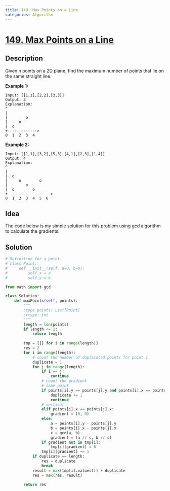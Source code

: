 ```yaml
---
title: 149. Max Points on a Line
categories: Algorithm
---
```


# [149. Max Points on a Line](https://leetcode.com/problems/max-points-on-a-line/)

## Description
Given n points on a 2D plane, find the maximum number of points that lie on the same straight line.

<!-- more -->

**Example 1:**

```
Input: [[1,1],[2,2],[3,3]]
Output: 3
Explanation:
^
|
|        o
|     o
|  o  
+------------->
0  1  2  3  4
```

**Example 2:**

```
Input: [[1,1],[3,2],[5,3],[4,1],[2,3],[1,4]]
Output: 4
Explanation:
^
|
|  o
|     o        o
|        o
|  o        o
+------------------->
0  1  2  3  4  5  6
```

## Idea

The code below is my simple solution for this problem using gcd algorithm to calculate the gradients.

## Solution

```Python
# Definition for a point.
# class Point:
#     def __init__(self, a=0, b=0):
#         self.x = a
#         self.y = b

from math import gcd

class Solution:
    def maxPoints(self, points):
        """
        :type points: List[Point]
        :rtype: int
        """
        length = len(points)
        if length <= 2:
            return length
        
        tmp = [{} for i in range(length)]
        res = 2
        for i in range(length):
            # count the number of duplicated points for point i
            duplicate = 1
            for j in range(length):
                if i == j:
                    continue
                # count the gradient
                # same point
                if points[i].y == points[j].y and points[i].x == points[j].x:
                    duplicate += 1
                    continue
                # vertical
                elif points[i].x == points[j].x:
                    gradient = (0, 0)
                else:
                    a = points[i].y - points[j].y
                    b = points[i].x - points[j].x
                    c = gcd(a, b)
                    gradient = (a // c, b // c)      
                if gradient not in tmp[i]:
                    tmp[i][gradient] = 0
                tmp[i][gradient] += 1
            if duplicate == length:
                res = duplicate
                break
            result = max(tmp[i].values()) + duplicate
            res = max(res, result)
        
        return res
```
